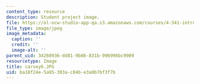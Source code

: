 ```yaml
---
content_type: resource
description: Student project image.
file: https://ol-ocw-studio-app-qa.s3.amazonaws.com/courses/4-341-introduction-to-photography-fall-2002/ba18f24e5a95303ac84be3a9b7bf3f7b_carvey6.JPG
file_type: image/jpeg
image_metadata:
  caption: ''
  credit: ''
  image-alt: ''
parent_uid: 34260936-dd81-9b86-831b-996996bc9909
resourcetype: Image
title: carvey6.JPG
uid: ba18f24e-5a95-303a-c84b-e3a9b7bf3f7b
---
```

